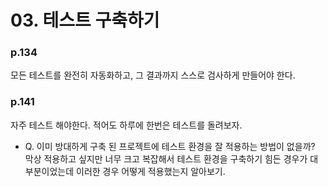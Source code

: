 # 03. 테스트 구축하기

### p.134
모든 테스트를 완전히 자동화하고, 그 결과까지 스스로 검사하게 만들어야 한다.

### p.141
자주 테스트 해야한다.
적어도 하루에 한번은 테스트를 돌려보자.

- Q. 이미 방대하게 구축 된 프로젝트에 테스트 환경을 잘 적용하는 방법이 없을까?
막상 적용하고 싶지만 너무 크고 복잡해서 테스트 환경을 구축하기 힘든 경우가 대부분이었는데 이러한 경우 어떻게 적용했는지 알아보기.
